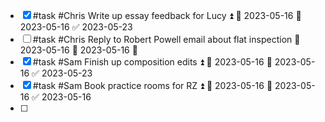 - [x] #task #Chris Write up essay feedback for Lucy ⏫ 🛫 2023-05-16 📅 2023-05-16 ✅ 2023-05-23
- [ ] #task #Chris Reply to Robert Powell email about flat inspection 📅 2023-05-16 🛫 2023-05-16 🔼 
- [x] #task #Sam Finish up composition edits ⏫ 🛫 2023-05-16 📅 2023-05-16 ✅ 2023-05-23
- [x] #task #Sam Book practice rooms for RZ ⏫ 🛫 2023-05-16 📅 2023-05-16 ✅ 2023-05-16
- [ ] 